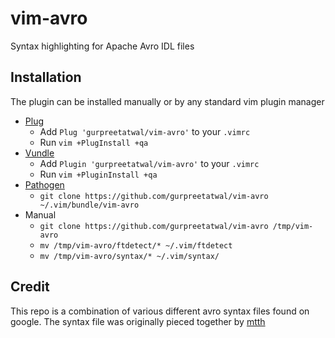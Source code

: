 # vim-avro
Syntax highlighting for Apache Avro IDL files

## Installation
The plugin can be installed manually or by any standard vim plugin manager

- [Plug](https://github.com/junegunn/vim-plug)
  - Add `Plug 'gurpreetatwal/vim-avro'` to your `.vimrc`
  - Run `vim +PlugInstall +qa`
- [Vundle](https://github.com/gmarik/vundle)
  -  Add `Plugin 'gurpreetatwal/vim-avro'` to your `.vimrc`
  - Run `vim +PluginInstall +qa`
- [Pathogen](https://github.com/tpope/vim-pathogen)
  - `git clone https://github.com/gurpreetatwal/vim-avro ~/.vim/bundle/vim-avro`
- Manual
  - `git clone https://github.com/gurpreetatwal/vim-avro /tmp/vim-avro`
  - `mv /tmp/vim-avro/ftdetect/* ~/.vim/ftdetect`
  - `mv /tmp/vim-avro/syntax/* ~/.vim/syntax/`

## Credit
This repo is a combination of various different avro syntax files found on google.
The syntax file was originally pieced together by [mtth](https://github.com/mtth)
